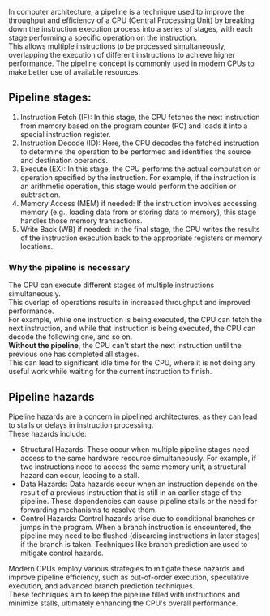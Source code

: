 In computer architecture, a pipeline is a technique used to improve the throughput and efficiency of a CPU (Central Processing Unit) by breaking down the instruction execution process into a series of stages, with each stage performing a specific operation on the instruction.<br>
This allows multiple instructions to be processed simultaneously, overlapping the execution of different instructions to achieve higher performance. The pipeline concept is commonly used in modern CPUs to make better use of available resources.

## Pipeline stages:
1. Instruction Fetch (IF): In this stage, the CPU fetches the next instruction from memory based on the program counter (PC) and loads it into a special instruction register.
2. Instruction Decode (ID): Here, the CPU decodes the fetched instruction to determine the operation to be performed and identifies the source and destination operands.
3. Execute (EX): In this stage, the CPU performs the actual computation or operation specified by the instruction. For example, if the instruction is an arithmetic operation, this stage would perform the addition or subtraction.
4. Memory Access (MEM) if needed: If the instruction involves accessing memory (e.g., loading data from or storing data to memory), this stage handles those memory transactions.
5. Write Back (WB) if needed: In the final stage, the CPU writes the results of the instruction execution back to the appropriate registers or memory locations.

### Why the pipeline is necessary
The CPU can execute different stages of multiple instructions simultaneously.<br>
This overlap of operations results in increased throughput and improved performance.<br>
For example, while one instruction is being executed, the CPU can fetch the next instruction, and while that instruction is being executed, the CPU can decode the following one, and so on.<br>
**Without the pipeline**, the CPU can't start the next instruction until the previous one has completed all stages.<br>
This can lead to significant idle time for the CPU, where it is not doing any useful work while waiting for the current instruction to finish.

## Pipeline hazards
Pipeline hazards are a concern in pipelined architectures, as they can lead to stalls or delays in instruction processing.<br>
These hazards include:
- Structural Hazards: These occur when multiple pipeline stages need access to the same hardware resource simultaneously. For example, if two instructions need to access the same memory unit, a structural hazard can occur, leading to a stall.
- Data Hazards: Data hazards occur when an instruction depends on the result of a previous instruction that is still in an earlier stage of the pipeline. These dependencies can cause pipeline stalls or the need for forwarding mechanisms to resolve them.
- Control Hazards: Control hazards arise due to conditional branches or jumps in the program. When a branch instruction is encountered, the pipeline may need to be flushed (discarding instructions in later stages) if the branch is taken. Techniques like branch prediction are used to mitigate control hazards.

Modern CPUs employ various strategies to mitigate these hazards and improve pipeline efficiency, such as out-of-order execution, speculative execution, and advanced branch prediction techniques.<br>
These techniques aim to keep the pipeline filled with instructions and minimize stalls, ultimately enhancing the CPU's overall performance.
